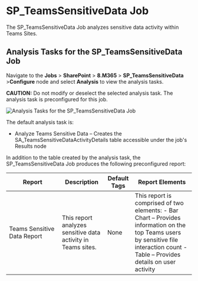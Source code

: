 # SP_TeamsSensitiveData Job

The SP_TeamsSensitiveData Job analyzes sensitive data activity within Teams Sites.

## Analysis Tasks for the SP_TeamsSensitiveData Job

Navigate to the **Jobs** > **SharePoint** > **8.M365** > **SP_TeamsSensitiveData** >**Configure**
node and select **Analysis** to view the analysis tasks.

**CAUTION:** Do not modify or deselect the selected analysis task. The analysis task is
preconfigured for this job.

![Analysis Tasks for the SP_TeamsSensitiveData Job](/img/product_docs/accessanalyzer/11.6/accessanalyzer/solutions/sharepoint/m365/teamssensitivedataanalysis.webp)

The default analysis task is:

- Analyze Teams Sensitive Data – Creates the SA_TeamsSensitiveDataActivityDetails table accessible
  under the job's Results node

In addition to the table created by the analysis task, the SP_TeamsSensitiveData Job produces the
following preconfigured report:

| Report                      | Description                                                  | Default Tags | Report Elements                                                                                                                                                                     |
| --------------------------- | ------------------------------------------------------------ | ------------ | ----------------------------------------------------------------------------------------------------------------------------------------------------------------------------------- |
| Teams Sensitive Data Report | This report analyzes sensitive data activity in Teams sites. | None         | This report is comprised of two elements: - Bar Chart – Provides information on the top Teams users by sensitive file interaction count - Table – Provides details on user activity |
